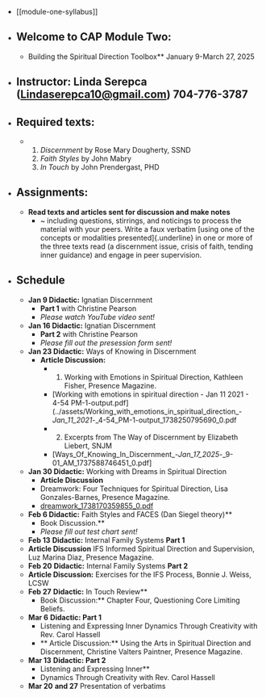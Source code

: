 - [[module-one-syllabus]]
- ## Welcome to CAP Module Two:
	- Building the Spiritual Direction Toolbox**
	  January 9-March 27, 2025
- ## Instructor: Linda Serepca (<Lindaserepca10@gmail.com>) 704-776-3787
- ## Required texts:
	- 1. *Discernment* by Rose Mary Dougherty, SSND
	  2. *Faith Styles* by John Mabry
	  3. *In Touch* by John Prendergast, PHD
- ## Assignments:
	- **Read texts and articles sent for discussion and make notes**
		- ~ including questions, stirrings, and noticings to process the material with your peers.
		  Write a faux verbatim [using one of the concepts or modalities presented]{.underline} in one or more of the three texts read (a discernment issue, crisis of faith, tending inner guidance) and engage in peer supervision.
- ## Schedule
	- **Jan 9 Didactic:** Ignatian Discernment
		- **Part 1** with Christine Pearson
		- *Please watch YouTube video sent!*
	- **Jan 16 Didactic:** Ignatian Discernment
		- **Part 2** with Christine Pearson
		- *Please fill out the presession form sent!*
	- **Jan 23 Didactic:** Ways of Knowing in Discernment
		- **Article Discussion:**
			- 1. Working with Emotions in Spiritual Direction, Kathleen Fisher, Presence Magazine.
			- [Working with emotions in spiritual direction - Jan 11 2021 - 4-54 PM-1-output.pdf](../assets/Working_with_emotions_in_spiritual_direction_-_Jan_11_2021_-_4-54_PM-1-output_1738250795690_0.pdf
			- 2. Excerpts from The Way of Discernment by Elizabeth Liebert, SNJM
			- [Ways_Of_Knowing_In_Discernment_-_Jan_17_2025_-_9-01_AM_1737588746451_0.pdf]
	- **Jan 30 Didactic:** Working with Dreams in Spiritual Direction
		- **Article Discussion**
		- Dreamwork: Four Techniques for Spiritual Direction, Lisa Gonzales-Barnes, Presence Magazine.
		- [dreamwork_1738170359855_0.pdf](../assets/dreamwork_1738170359855_0_1738243009895_0.pdf)
	- **Feb 6 Didactic:** Faith Styles and FACES (Dan Siegel theory)**
		- Book Discussion.**
		- *Please fill out test chart sent!*
	- **Feb 13** **Didactic:** Internal Family Systems **Part 1**
	- **Article Discussion** IFS Informed Spiritual Direction and Supervision, Luz Marina Diaz, Presence Magazine.
	- **Feb 20** **Didactic:** Internal Family Systems **Part 2**
	- **Article Discussion:** Exercises for the IFS Process, Bonnie J. Weiss, LCSW
	- **Feb 27** **Didactic:** In Touch Review**
		- Book Discussion:** Chapter Four, Questioning Core Limiting Beliefs.
	- **Mar 6** **Didactic: Part 1**
		- Listening and Expressing Inner Dynamics Through Creativity with Rev. Carol Hassell
		- ** Article Discussion:** Using the Arts in Spiritual Direction and Discernment, Christine Valters Paintner, Presence Magazine.
	- **Mar 13** **Didactic: Part 2**
		- Listening and Expressing Inner**
		- Dynamics Through Creativity with Rev. Carol Hassell
	- **Mar 20** **and 27** Presentation of verbatims